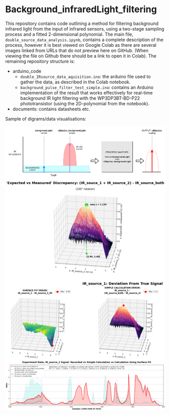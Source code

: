 # Background_infraredLight_filtering
This repository contains code outlining a method for filtering background infrared light from the input of infrared sensors, using a two-stage sampling process and a fitted 2-dimensional polynomial. The main file, `double_source_data_analysis.ipynb`, contains a complete description of the process, however it is best viewed on Google Colab as there are several images linked from URLs that do not preview here on GitHub. (When viewing the file on Github there should be a link to open it in Colab). The remaining repository structure is:

* arduino_code
  * `double_IRsource_data_aquisition.ino`: the arduino file used to gather the data, as described in the Colab notebook.
  * `background_pulse_filter_test_simple.ino`: contains an Arduino implementation of the result that works effectively for real-time background IR light filtering with the WP3DP3BT-BD-P22 phototransistor (using the 2D-polynomial from the notebook).
* documents: contains datasheets etc.


Sample of digrams/data visualisations:

<img align="middle" src="/images/basic_IR_filter_process.png" alt="drawing1" width="700"/>

<img align="middle" src="/images/expected_vs_measured_peak.png" alt="drawing1" width="700"/>

<img align="middle" src="/images/IR_source_1_deviation.png" alt="drawing1" width="700"/>

<img align="middle" src="/images/final_line_plot.png" alt="drawing1" width="700"/>
